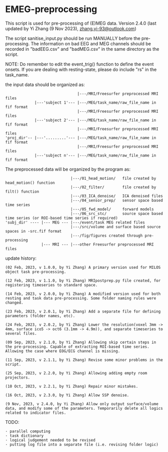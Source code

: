 # EMEG-preprocessing

This script is used for pre-processing of (E)MEG data.
Version 2.4.0 (last updated by Yi Zhang (9 Nov 2023), zhang.yi-93@outlook.com)

The script sanitise_input.py should be run MANUALLY before the pre-processing.
The information on bad EEG and MEG channels should be recorded in "badEEG.csv" and "badMEG.csv" in the same directory as the script.

NOTE: Do remember to edit the event_trig() function to define the event onsets.
If you are dealing with resting-state, please do include "rs" in the task_name.

the input data should be organized as:

                                    |---/MRI/Freesurfer preprocessed MRI files
                 |---'subject 1'--- |---/MEG/task_name/raw_file_name in fif format
                                    |---/MRI/Freesurfer preprocessed MRI files
                 |---'subject 2'--- |---/MEG/task_name/raw_file_name in fif format
                                    |---/MRI/Freesurfer preprocessed MRI files
    'proj_dir'-- |---'.........'--- |---/MEG/task_name/raw_file_name in fif format
                                    |---/MRI/Freesurfer preprocessed MRI files
                 |---'subject n'--- |---/MEG/task_name/raw_file_name in fif format

The preprocessed data will be organized by the program as:

                                 |---/01_head_motion/   file created by head_motion() function
                                 |---/02_filter/        file created by filt() function
                                 |---/03_ICA_denoise/   ICA denoised files
                                 |---/04_sensor_prep/   sensor space based time series
                                 |---/05_fwd_model/     forward models
                                 |---/06_src_stc/       source space based time series (or ROI-based time series if required)
    'subj_dir' ---- |--- MEG --- |---/event/task MEG related files
                                 |---/src/volume and surface based source spaces in -src.fif format
                                 |---/fig/figures created through pre-processing                             
                    |--- MRI --- |---other Freesurfer preprocessed MRI files

update history:

    (02 Feb, 2023, v 1.0.0, by Yi Zhang) A primary version used for MILOS object task pre-processing.
    
    (12 Feb, 2023, v 1.1.0, by Yi Zhang) MRIpostprep.py file created, for registering timeseries to standard space.
    
    (14 Feb, 2023, v 2.0.0, by Yi Zhang) A modified version used for both resting and task data pre-processing. Some folder naming rules were changed.
    
    (23 Feb, 2023, v 2.0.1, by Yi Zhang) Add a separate file for defining parameters (folder names, etc).
    
    (24 Feb, 2023, v 2.0.2, by Yi Zhang) Lower the resolution(voxel 3mm -> 4mm, surface ico5 -> oct6 (3.1mm -> 4.9m)), and separate timeseries to several files.
    
    (09 Sep, 2023, v 2.1.0, by Yi Zhang) Allowing skip certain steps in the pre-processing. Capable of extracting ROI-based time series. Allowing the case where EOG/ECG channel is missing.
    
    (11 Sep, 2023, v 2.1.1, by Yi Zhang) Revise some minor problems in the script.
    
    (25 Sep, 2023, v 2.2.0, by Yi Zhang) Allowing adding empty room projectors.
    
    (10 Oct, 2023, v 2.2.1, by Yi Zhang) Repair minor mistakes.
    
    (16 Oct, 2023, v 2.3.0, by Yi Zhang) Allow SSP denoise.
    
    (9 Nov, 2023, v 2.4.0, by Yi Zhang) Allow only output surface/volume data, and modify some of the parameters. Temporarily delete all logics related to indicator files.

TODO:

    · parallel computing
    · task dictionary
    · logical judgement needed to be revised
    · putting log file into a separate file (i.e. revising folder logic)
